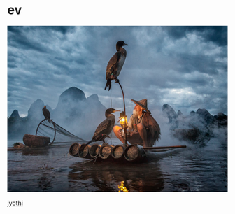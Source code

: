 # ev
![pegion](https://github.com/edwinj7/ev/blob/main/img/983794168.jpg?raw=true)


[jyothi](https://www.jecc.ac.in/)
